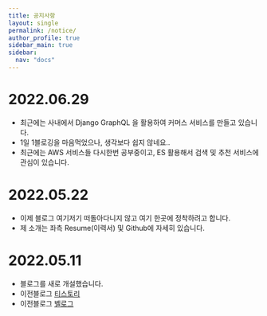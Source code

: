 ```yaml
---
title: 공지사항
layout: single
permalink: /notice/
author_profile: true
sidebar_main: true
sidebar:
  nav: "docs"
---
```


<div class="notice--danger">
  <h1> 2022.06.29 </h1>
  <ul>
    <li> 최근에는 사내에서 Django GraphQL 을 활용하여 커머스 서비스를 만들고 있습니다. </li>
    <li> 1일 1블로깅을 마음먹었으나, 생각보다 쉽지 않네요.. </li>
    <li> 최근에는 AWS 서비스들 다시한번 공부중이고, ES 활용해서 검색 및 추천 서비스에 관심이 있습니다.</li>
  </ul>
</div>



<div class="notice--success">
  <h1> 2022.05.22 </h1>
  <ul>
    <li> 이제 블로그 여기저기 떠돌아다니지 않고 여기 한곳에 정착하려고 합니다. </li>
    <li> 제 소개는 좌측 Resume(이력서) 및 Github에 자세히 있습니다. </li>
  </ul>
</div>



<div class="notice--danger">
  <h1> 2022.05.11 </h1>
  <ul>
    <li> 블로그를 새로 개설했습니다. </li>
    <li> 이전블로그 <a href="https://renine94.tistory.com/" target="_blank">티스토리</a></li>
    <li> 이전블로그 <a href="https://velog.io/@94incheon" target="_blank">벨로그</a></li>
  </ul>
</div>
